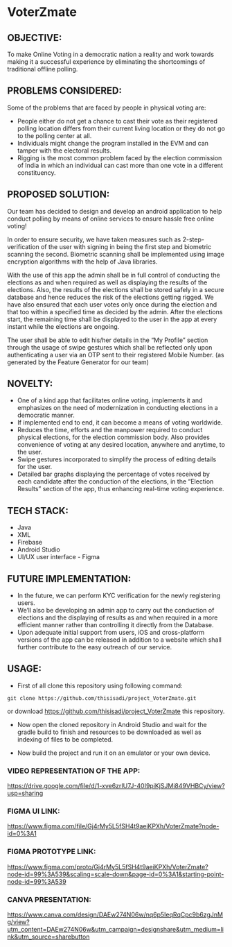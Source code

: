 # VoterZmate

## **OBJECTIVE:**

To make Online Voting in a democratic nation a reality and work towards making it a successful experience by eliminating the shortcomings of traditional offline polling.


## **PROBLEMS CONSIDERED:**

Some of the problems that are faced by people in physical voting are:

- People either do not get a chance to cast their vote as their registered polling location differs from their current living location or they do not go to the polling center at all.
- Individuals might change the program installed in the EVM and can tamper with the electoral results.
- Rigging is the most common problem faced by the election commission of India in which an individual can cast more than one vote in a different constituency.


## **PROPOSED SOLUTION:**

Our team has decided to design and develop an android application to help conduct polling by means of online services to ensure hassle free online voting!
 
In order to ensure security, we have taken measures such as 2-step-verification of the user with signing in being the first step and biometric scanning the second. Biometric scanning shall be implemented using image encryption algorithms with the help of Java libraries.
 
With the use of this app the admin shall be in full control of conducting the elections as and when required as well as displaying the results of the elections. Also, the results of the elections shall be stored safely in a secure database and hence reduces the risk of the elections getting rigged. We have also ensured that each user votes only once during the election and that too within a specified time as decided by the admin. After the elections start, the remaining time shall be displayed to the user in the app at every instant while the elections are ongoing.
 
The user shall be able to edit his/her details in the “My Profile” section through the usage of swipe gestures which shall be reflected only upon authenticating a user via an OTP sent to their registered Mobile Number. (as generated by the Feature Generator for our team)


## **NOVELTY:**

- One of a kind app that facilitates online voting, implements it and emphasizes on the need of modernization in conducting elections in a democratic manner.
- If implemented end to end, it can become a means of voting worldwide. 
- Reduces the time, efforts and the manpower required to conduct physical elections, for the election commission body. Also provides convenience of voting at any desired location, anywhere and anytime, to the user.
- Swipe gestures incorporated to simplify the process of editing details for the user. 
- Detailed bar graphs displaying the percentage of votes received by each candidate after the conduction of the elections, in the “Election Results” section of the app, thus enhancing real-time voting experience.   

## **TECH STACK:**

- Java
- XML
- Firebase
- Android Studio
- UI/UX user interface - Figma


## **FUTURE IMPLEMENTATION:**

- In the future, we can perform KYC verification for the newly registering users.
- We’ll also be developing an admin app to carry out the conduction of elections and the displaying of results as and when required in a more efficient manner rather than controlling it directly from the Database.
- Upon adequate initial support from users, iOS and cross-platform versions of the app can be released in addition to a website which shall further contribute to the easy outreach of our service.

## **USAGE:**

- First of all clone this repository using following command:

```git clone https://github.com/thisisadi/project_VoterZmate.git```

or download https://github.com/thisisadi/project_VoterZmate this repository.


- Now open the cloned repository in Android Studio and wait for the gradle build to finish and resources to be downloaded as well as indexing of files to be completed. 


- Now build the project and run it on an emulator or your own device.


### **VIDEO REPRESENTATION OF THE APP:**
https://drive.google.com/file/d/1-xve6zrIU7J-40I9piKjSJMi849VHBCy/view?usp=sharing

### **FIGMA UI LINK:**
https://www.figma.com/file/Gj4rMy5L5fSH4t9aeiKPXh/VoterZmate?node-id=0%3A1

### **FIGMA PROTOTYPE LINK:**
https://www.figma.com/proto/Gj4rMy5L5fSH4t9aeiKPXh/VoterZmate?node-id=99%3A539&scaling=scale-down&page-id=0%3A1&starting-point-node-id=99%3A539

### **CANVA PRESENTATION:**
https://www.canva.com/design/DAEw274N06w/nq6p5IeqRqCpc9b6zgJnMg/view?utm_content=DAEw274N06w&utm_campaign=designshare&utm_medium=link&utm_source=sharebutton
